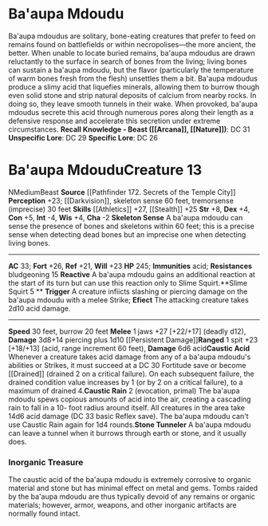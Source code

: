 ﻿---
ac: '33'
alignment: N
all_resistance: null
burrow_speed: '20'
charisma: '-2'
climb_speed: null
constitution: '+5'
creature_ability:
- Caustic Acid
- Caustic Rain
- Efiect
- Reactive
- Skeleton Sense
- Slime Squirt
- Stone Tunneler
creature_family: null
description: "Ba'aupa mdoudus are solitary, bone-eating creatures that prefer to feed\
  \ on remains found on battlefields or within necropolises\u2014the more ancient,\
  \ the better. When unable to locate buried remains, ba'aupa mdoudus are drawn reluctantly\
  \ to the surface in search of bones from the living; living bones can sustain a\
  \ ba'aupa mdoudu, but the flavor (particularly the temperature of warm bones fresh\
  \ from the flesh) unsettles them a bit.<br/><br/> Ba'aupa mdoudus produce a slimy\
  \ acid that liquefies minerals, allowing them to burrow though even solid stone\
  \ and strip natural deposits of calcium from nearby rocks. In doing so, they leave\
  \ smooth tunnels in their wake. When provoked, ba'aupa mdoudus secrete this acid\
  \ through numerous pores along their length as a defensive response and accelerate\
  \ this secretion under extreme circumstances.<br/><br/><b><u>Recall Knowledge -\
  \ Beast</u> ( [[DATABASE/skill/Arcana|Arcana]] , [[DATABASE/skill/Nature|Nature]]\
  \ )</b>: DC 31<br/><b><u>Unspecific Lore</u></b>: DC 29<br/><b><u>Specific Lore</u></b>:\
  \ DC 26"
dexterity: '+4'
element: null
fly_speed: null
fortitude: '+26'
hardness: null
hp: '245'
id: '1661'
immunity:
- '[[DATABASE/trait/Acid|acid]]'
intelligence: '-4'
land_speed: '30'
language: null
level: '13'
max_speed: '30'
name: Ba'aupa Mdoudu
perception: '+23'
rarity: Common
reflex: '+21'
resistance:
- bludgeoning 15
rus_type_level: null
school: null
sense:
- '[[DATABASE/monsterability/Darkvision|darkvision]]'
- skeleton sense 60 feet
- tremorsense(imprecise) 30 feet
size: Medium
skill:
- '[[DATABASE/skill/Athletics|Athletics]] +27'
- '[[DATABASE/skill/Stealth|Stealth]] +25'
source: '[[DATABASE/source/Pathfinder 172. Secrets of the Temple City|Pathfinder #172:
  Secrets of the Temple City]]'
speed:
- 30 feet
- burrow 20 feet
spell: null
strength: '+8'
strength_req: '8'
strongest_save:
- Fortitude
swim_speed: null
trait:
- '[[DATABASE/trait/Beast|Beast]]'
type: Creature
vision: Darkvision
weakest_save:
- Reflex
weakness: null
will: '+23'
wisdom: '+4'

---
# Ba'aupa Mdoudu

Ba'aupa mdoudus are solitary, bone-eating creatures that prefer to feed on remains found on battlefields or within necropolises—the more ancient, the better. When unable to locate buried remains, ba'aupa mdoudus are drawn reluctantly to the surface in search of bones from the living; living bones can sustain a ba'aupa mdoudu, but the flavor (particularly the temperature of warm bones fresh from the flesh) unsettles them a bit.
 Ba'aupa mdoudus produce a slimy acid that liquefies minerals, allowing them to burrow though even solid stone and strip natural deposits of calcium from nearby rocks. In doing so, they leave smooth tunnels in their wake. When provoked, ba'aupa mdoudus secrete this acid through numerous pores along their length as a defensive response and accelerate this secretion under extreme circumstances.
**Recall Knowledge - Beast ([[Arcana]], [[Nature]])**: DC 31
**Unspecific Lore**: DC 29
**Specific Lore**: DC 26

# Ba'aupa Mdoudu<span class="item-type">Creature 13</span>

<span class="trait-alignment item-trait">N</span><span class="trait-size item-trait">Medium</span><span class="item-trait">Beast</span>
**Source** [[Pathfinder 172. Secrets of the Temple City]]
**Perception** +23; [[Darkvision]], skeleton sense 60 feet, tremorsense (imprecise) 30 feet
**Skills** [[Athletics]] +27, [[Stealth]] +25
**Str** +8, **Dex** +4, **Con** +5, **Int** -4, **Wis** +4, **Cha** -2
**Skeleton Sense** A ba'aupa mdoudu can sense the presence of bones and skeletons within 60 feet; this is a precise sense when detecting dead bones but an imprecise one when detecting living bones.

---
**AC** 33; **Fort** +26, **Ref** +21, **Will** +23
**HP** 245; **Immunities** acid; **Resistances** bludgeoning 15
<span class="in-box-ability">**Reactive** A ba'aupa mdoudu gains an additional reaction at the start of its turn but can use this reaction only to Slime Squirt.</span><span class="in-box-ability">**Slime Squirt <span class="action-icon">5</span> ** **Trigger** A creature infiicts slashing or piercing damage on the ba'aupa mdoudu with a melee Strike; **Efiect** The attacking creature takes 2d10 acid damage.</span>

---
**Speed** 30 feet, burrow 20 feet
<span class="in-box-ability">**Melee** <span class="action-icon">1</span> jaws +27 [+22/+17] (deadly d12), **Damage** 3d8+14 piercing plus 1d10 [[Persistent Damage]]</span><span class="in-box-ability">**Ranged** <span class="action-icon">1</span> spit +23 [+18/+13] (acid, range increment 60 feet), **Damage** 6d6 acid</span><span class="in-box-ability">**Caustic Acid** Whenever a creature takes acid damage from any of a ba'aupa mdoudu's abilities or Strikes, it must succeed at a DC 30 Fortitude save or become [[Drained]] (drained 2 on a critical failure). On each subsequent failure, the drained condition value increases by 1 (or by 2 on a critical failure), to a maximum of drained 4.</span><span class="in-box-ability">**Caustic Rain** <span class="action-icon">2</span> (evocation, primal) The ba'aupa mdoudu spews copious amounts of acid into the air, creating a cascading rain to fall in a 10- foot radius around itself. All creatures in the area take 14d6 acid damage (DC 33 basic Reflex save). The ba'aupa mdoudu can't use Caustic Rain again for 1d4 rounds.</span><span class="in-box-ability">**Stone Tunneler** A ba'aupa mdoudu can leave a tunnel when it burrows through earth or stone, and it usually does.</span>

###  Inorganic Treasure

The caustic acid of the ba'aupa mdoudu is extremely corrosive to organic material and stone but has minimal effect on metal and gems. Tombs raided by the ba'aupa mdoudu are thus typically devoid of any remains or organic materials; however, armor, weapons, and other inorganic artifacts are normally found intact.